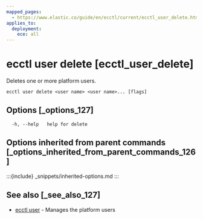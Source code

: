 ```yaml
---
mapped_pages:
  - https://www.elastic.co/guide/en/ecctl/current/ecctl_user_delete.html
applies_to:
  deployment:
    ece: all
---
```


# ecctl user delete [ecctl_user_delete]

Deletes one or more platform users.

```
ecctl user delete <user name> <user name>... [flags]
```


## Options [_options_127]

```
  -h, --help   help for delete
```


## Options inherited from parent commands [_options_inherited_from_parent_commands_126]

:::{include} _snippets/inherited-options.md
:::


## See also [_see_also_127]

* [ecctl user](/reference/ecctl_user.md) - Manages the platform users